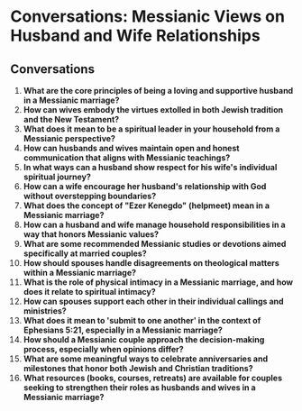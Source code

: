 # Conversations: Messianic Views on Husband and Wife Relationships

## Conversations

1. **What are the core principles of being a loving and supportive husband in a Messianic marriage?**
2. **How can wives embody the virtues extolled in both Jewish tradition and the New Testament?**
3. **What does it mean to be a spiritual leader in your household from a Messianic perspective?**
4. **How can husbands and wives maintain open and honest communication that aligns with Messianic teachings?**
5. **In what ways can a husband show respect for his wife's individual spiritual journey?**
6. **How can a wife encourage her husband's relationship with God without overstepping boundaries?**
7. **What does the concept of "Ezer Kenegdo" (helpmeet) mean in a Messianic marriage?**
8. **How can a husband and wife manage household responsibilities in a way that honors Messianic values?**
9. **What are some recommended Messianic studies or devotions aimed specifically at married couples?**
10. **How should spouses handle disagreements on theological matters within a Messianic marriage?**
11. **What is the role of physical intimacy in a Messianic marriage, and how does it relate to spiritual intimacy?**
12. **How can spouses support each other in their individual callings and ministries?**
13. **What does it mean to 'submit to one another' in the context of Ephesians 5:21, especially in a Messianic marriage?**
14. **How should a Messianic couple approach the decision-making process, especially when opinions differ?**
15. **What are some meaningful ways to celebrate anniversaries and milestones that honor both Jewish and Christian traditions?**
16. **What resources (books, courses, retreats) are available for couples seeking to strengthen their roles as husbands and wives in a Messianic marriage?**
